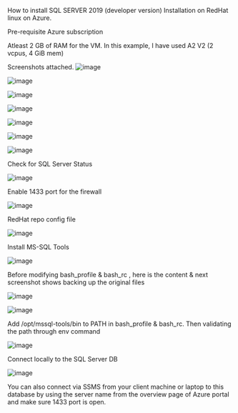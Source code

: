 How to install SQL SERVER 2019 (developer version) Installation on RedHat linux on Azure.

Pre-requisite
 Azure subscription
 
Atleast 2 GB of RAM for the VM. In this example, I have used A2 V2 (2 vcpus, 4 GiB mem)

Screenshots attached.
![image](https://user-images.githubusercontent.com/49286341/64213583-61890f80-ce62-11e9-904e-08a6c042402c.png)


![image](https://user-images.githubusercontent.com/49286341/64213588-651c9680-ce62-11e9-8487-0541b32446c3.png)

![image](https://user-images.githubusercontent.com/49286341/64213597-69e14a80-ce62-11e9-8f9d-7791f6e24d66.png)


![image](https://user-images.githubusercontent.com/49286341/64213603-6d74d180-ce62-11e9-805e-dd80a52c837b.png)


![image](https://user-images.githubusercontent.com/49286341/64213609-72398580-ce62-11e9-9aa8-249d696dce0d.png)


![image](https://user-images.githubusercontent.com/49286341/64213617-7a91c080-ce62-11e9-9970-567c94db58d4.png)


![image](https://user-images.githubusercontent.com/49286341/64213627-81b8ce80-ce62-11e9-93a6-37711acb502c.png)

Check for SQL Server Status


![image](https://user-images.githubusercontent.com/49286341/64213640-8bdacd00-ce62-11e9-9d55-4eecfcc86e21.png)


Enable 1433 port for the firewall

![image](https://user-images.githubusercontent.com/49286341/64213690-97c68f00-ce62-11e9-8450-588d1cc04355.png)


RedHat repo config file

![image](https://user-images.githubusercontent.com/49286341/64213699-a0b76080-ce62-11e9-9ce3-3c1aab637ae3.png)


Install MS-SQL Tools

![image](https://user-images.githubusercontent.com/49286341/64213707-aa40c880-ce62-11e9-8c5d-c0e062239b1b.png)


Before modifying bash_profile & bash_rc , here is the content & next screenshot shows backing up the original files


![image](https://user-images.githubusercontent.com/49286341/64213771-e6742900-ce62-11e9-87ba-31839bd70aad.png)


![image](https://user-images.githubusercontent.com/49286341/64213775-eaa04680-ce62-11e9-9945-953a6a3b8349.png)

Add /opt/mssql-tools/bin to PATH in bash_profile & bash_rc. Then validating the path through env command

![image](https://user-images.githubusercontent.com/49286341/64213820-0ad00580-ce63-11e9-903a-97b73a94ef2a.png)


Connect locally to the SQL Server DB

![image](https://user-images.githubusercontent.com/49286341/64213832-13c0d700-ce63-11e9-9dcc-352f36223f18.png)

You can also connect via SSMS from your client machine or laptop to this database by using the server name from the overview page of Azure portal and make sure 1433 port is open.
